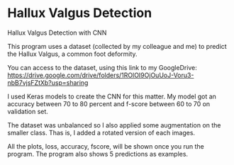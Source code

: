 # Hallux Valgus Detection
Hallux Valgus Detection with CNN

This program uses a dataset (collected by my colleague and me) to predict the Hallux Valgus, a common foot deformity. 

You can access to the dataset, using this link to my GoogleDrive: https://drive.google.com/drive/folders/1ROlOI9OjOuUoJ-Voru3-nbB7vjsFZtXb?usp=sharing

I used Keras models to create the CNN for this matter. My model got an accuracy between 70 to 80 percent and f-score between 60 to 70 on validation set.

The dataset was unbalanced so I also applied some augmentation on the smaller class. Thas is, I added a rotated version of each images. 

All the plots, loss, accuracy, fscore, will be shown once you run the program. The program also shows 5 predictions as examples.

